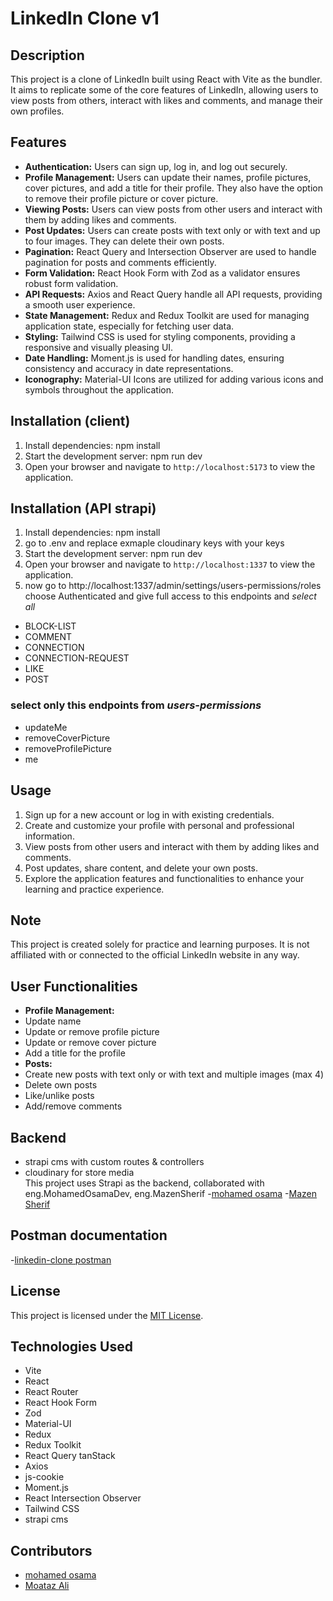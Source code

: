 # LinkedIn Clone v1

## Description

This project is a clone of LinkedIn built using React with Vite as the bundler. It aims to replicate some of the core features of LinkedIn, allowing users to view posts from others, interact with likes and comments, and manage their own profiles.

## Features

- **Authentication:** Users can sign up, log in, and log out securely.
- **Profile Management:** Users can update their names, profile pictures, cover pictures, and add a title for their profile. They also have the option to remove their profile picture or cover picture.
- **Viewing Posts:** Users can view posts from other users and interact with them by adding likes and comments.
- **Post Updates:** Users can create posts with text only or with text and up to four images. They can delete their own posts.
- **Pagination:** React Query and Intersection Observer are used to handle pagination for posts and comments efficiently.
- **Form Validation:** React Hook Form with Zod as a validator ensures robust form validation.
- **API Requests:** Axios and React Query handle all API requests, providing a smooth user experience.
- **State Management:** Redux and Redux Toolkit are used for managing application state, especially for fetching user data.
- **Styling:** Tailwind CSS is used for styling components, providing a responsive and visually pleasing UI.
- **Date Handling:** Moment.js is used for handling dates, ensuring consistency and accuracy in date representations.
- **Iconography:** Material-UI Icons are utilized for adding various icons and symbols throughout the application.

##  Installation (client)
1. Install dependencies:
   npm install
2. Start the development server:
   npm run dev
3. Open your browser and navigate to `http://localhost:5173` to view the application.
##  Installation (API strapi)
1. Install dependencies:
   npm install
2. go to .env and replace exmaple cloudinary keys with your keys   
3. Start the development server:
   npm run dev
4. Open your browser and navigate to `http://localhost:1337` to view the application.
5. now go to http://localhost:1337/admin/settings/users-permissions/roles choose Authenticated and  give full access to this endpoints and *select all*
- BLOCK-LIST
- COMMENT
- CONNECTION
- CONNECTION-REQUEST
- LIKE
- POST
### select only this endpoints from *users-permissions*
- updateMe
- removeCoverPicture
- removeProfilePicture
- me
## Usage

1. Sign up for a new account or log in with existing credentials.
2. Create and customize your profile with personal and professional information.
3. View posts from other users and interact with them by adding likes and comments.
4. Post updates, share content, and delete your own posts.
5. Explore the application features and functionalities to enhance your learning and practice experience.

## Note

This project is created solely for practice and learning purposes. It is not affiliated with or connected to the official LinkedIn website in any way.

## User Functionalities

- **Profile Management:**
- Update name
- Update or remove profile picture
- Update or remove cover picture
- Add a title for the profile
- **Posts:**
- Create new posts with text only or with text and multiple images (max 4)
- Delete own posts
- Like/unlike posts
- Add/remove comments

## Backend
- strapi cms with custom routes & controllers
- cloudinary for store media  
  This project uses Strapi as the backend, collaborated with eng.MohamedOsamaDev, eng.MazenSherif
-[mohamed osama](https://github.com/MohamedOsamaDev)
-[Mazen Sherif](https://github.com/mazensherif09)

## Postman documentation

-[linkedin-clone postman](https://documenter.getpostman.com/view/33034809/2sA3JJ8hfq)


## License

This project is licensed under the [MIT License](LICENSE).

## Technologies Used
- Vite
- React
- React Router
- React Hook Form
- Zod
- Material-UI
- Redux
- Redux Toolkit
- React Query tanStack
- Axios
- js-cookie
- Moment.js
- React Intersection Observer
- Tailwind CSS
- strapi cms

## Contributors
- [mohamed osama](https://github.com/MohamedOsamaDev)
- [Moataz Ali](https://github.com/moo3tazali)
